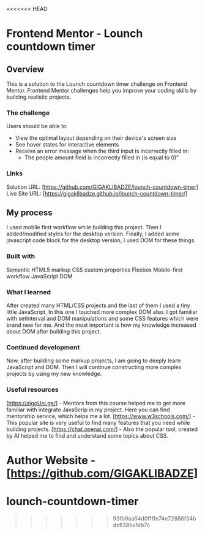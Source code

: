 <<<<<<< HEAD
# Frontend Mentor - Lounch countdown timer

## Overview

This is a solution to the Lounch countdown timer challenge on Frontend Mentor. Frontend Mentor challenges help you improve your coding skills by building realistic projects.

### The challenge

Users should be able to:

- View the optimal layout depending on their device's screen size
- See hover states for interactive elements
- Receive an error message when the third input is incorrectly filled in:
  - The people amount field is incorrectly filled in (is equal to 0)"

### Links

Solution URL: [https://github.com/GIGAKLIBADZE/lounch-countdown-timer]
Live Site URL: [https://gigaklibadze.github.io/lounch-countdown-timer/]

## My process

I used mobile first workflow while building this project. Then I added/modified styles for the desktop version. Finally, I added some javascript code block for the desktop version, I used DOM for these things.

### Built with

Semantic HTML5 markup
CSS custom properties
Flexbox
Mobile-first workflow
JavaScript
DOM

### What I learned

After created many HTML/CSS projects and the last of them I used a tiny little JavaScript, In this one I touched more complex DOM also. I got familiar with setInterval and DOM manipulations and some CSS features which were brand new for me. And the most important is how my knowledge increased about DOM after building this project.

### Continued development

Now, after building some markup projects, I am going to deeply learn JavaScript and DOM. Then I will continue constructing more complex projects by using my new knowledge.

### Useful resources

[https://algoUni.ge/] - Mentors from this course helped me to get more familiar with integrate JavaScrip in my project. Here you can find mentorship service, which helps me a lot.
[https://www.w3schools.com/] - This popular site is very useful to find many features that you need while building projects.
[https://chat.openai.com/] - Also the popular tool, created by AI helped me to find and understand some topics about CSS.

Author
Website - [https://github.com/GIGAKLIBADZE]
=======
# lounch-countdown-timer
>>>>>>> 93fb9aa64d0ff1fe74e72886f34bdc638be1eb7c
